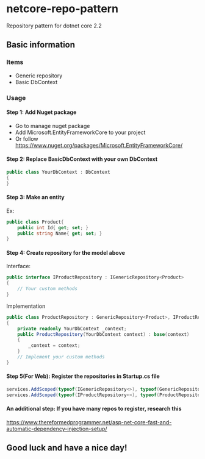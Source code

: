 # netcore-repo-pattern
Repository pattern for dotnet core 2.2
## Basic information

### Items
* Generic repository
* Basic DbContext

### Usage

#### Step 1: Add Nuget package
* Go to manage nuget package
* Add Microsoft.EntityFrameworkCore to your project
* Or follow https://www.nuget.org/packages/Microsoft.EntityFrameworkCore/

#### Step 2: Replace BasicDbContext with your own DbContext
```C#
public class YourDbContext : DbContext
{
}
```

#### Step 3: Make an entity
Ex:
```C#
public class Product{
    public int Id{ get; set; }
    public string Name{ get; set; }
}
```

#### Step 4: Create repository for the model above
Interface:
```C#
public interface IProductRepository : IGenericRepository<Product>
{
    // Your custom methods
}
```

Implementation
```C#
public class ProductRepository : GenericRepository<Product>, IProductRepository
{
    private readonly YourDbContext _context;
    public ProductRepository(YourDbContext context) : base(context)
    {
        _context = context;
    }
    // Implement your custom methods
}
```

#### Step 5(For Web): Register the repositories in Startup.cs file
```C#
services.AddScoped(typeof(IGenericRepository<>), typeof(GenericRepository<>));
services.AddScoped(typeof(IProductRepository<>), typeof(ProductRepository<>));
```

#### An additional step: If you have many repos to register, research this
https://www.thereformedprogrammer.net/asp-net-core-fast-and-automatic-dependency-injection-setup/

## Good luck and have a nice day!

